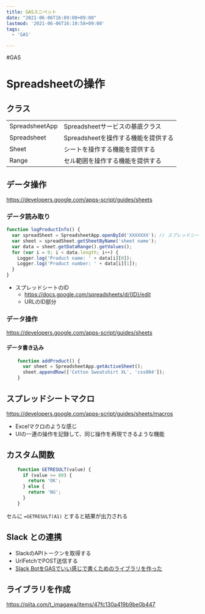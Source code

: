 ```yaml
---
title: GASスニペット
date: "2021-06-06T16:09:00+09:00"
lastmod: '2021-06-06T16:10:58+09:00'
tags:
  - 'GAS'

---
```


#GAS

# Spreadsheetの操作

## クラス

|                |                                     |
|:-------------- |:----------------------------------- |
| SpreadsheetApp | Spreadsheetサービスの基底クラス     |
| Spreadsheet    | Spreadsheetを操作する機能を提供する |
| Sheet          | シートを操作する機能を提供する      |
| Range          | セル範囲を操作する機能を提供する    |

## データ操作

<https://developers.google.com/apps-script/guides/sheets>

### データ読み取り

```javascript
function logProductInfo() {
  var spreadSheet = SpreadsheetApp.openById('XXXXXXX'); // スプレッドシートのIDを入力
  var sheet = spreadSheet.getSheetByName('sheet name');
  var data = sheet.getDataRange().getValues();
  for (var i = 0; i < data.length; i++) {
    Logger.log('Product name: ' + data[i][0]);
    Logger.log('Product number: ' + data[i][1]);
  }
}
```

-   スプレッドシートのID
    -   <https://docs.google.com/spreadsheets/d/{ID}/edit>
    -   URLのID部分

### データ操作

<https://developers.google.com/apps-script/guides/sheets>

#### データ書き込み

```javascript
    function addProduct() {
      var sheet = SpreadsheetApp.getActiveSheet();
      sheet.appendRow(['Cotton Sweatshirt XL', 'css004']);
    }
```

## スプレッドシートマクロ

<https://developers.google.com/apps-script/guides/sheets/macros>

-   Excelマクロのような感じ
-   UIの一連の操作を記録して、同じ操作を再現できるような機能

## カスタム関数

```javascript
    function GETRESULT(value) {
      if (value >= 80) {
        return 'OK';
      } else {
        return 'NG';
      }
    }
```

セルに `=GETRESULT(A1)` とすると結果が出力される

## Slack との連携

-   SlackのAPIトークンを取得する
-   UrlFetchでPOST送信する
-   [Slack BotをGASでいい感じで書くためのライブラリを作った](https://qiita.com/soundTricker/items/43267609a870fc9c7453)

## ライブラリを作成

<https://qiita.com/t_imagawa/items/47fc130a419b9be0b447>
